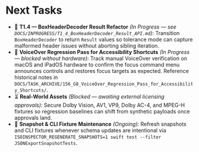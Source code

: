 # Next Tasks

- 🚀 **T1.4 — BoxHeaderDecoder Result Refactor** _(In Progress — see `DOCS/INPROGRESS/T1_4_BoxHeaderDecoder_Result_API.md`)_: Transition `BoxHeaderDecoder` to return `Result` values so tolerance mode can capture malformed header issues without aborting sibling iteration.
- 🚧 **VoiceOver Regression Pass for Accessibility Shortcuts** _(In Progress — blocked without hardware)_: Track manual VoiceOver verification on macOS and iPadOS hardware to confirm the focus command menu announces controls and restores focus targets as expected. Reference historical notes in `DOCS/TASK_ARCHIVE/156_G8_VoiceOver_Regression_Pass_for_Accessibility_Shortcuts/`.
- ⏳ **Real-World Assets** _(Blocked — awaiting external licensing approvals)_: Secure Dolby Vision, AV1, VP9, Dolby AC-4, and MPEG-H fixtures so regression baselines can shift from synthetic payloads once approvals land.
- 🔄 **Snapshot & CLI Fixture Maintenance** _(Ongoing)_: Refresh snapshots and CLI fixtures whenever schema updates are intentional via `ISOINSPECTOR_REGENERATE_SNAPSHOTS=1 swift test --filter JSONExportSnapshotTests`.
